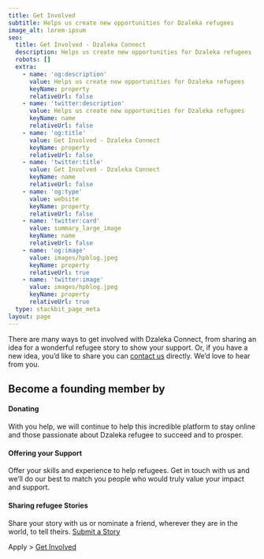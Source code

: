 ```yaml
---
title: Get Involved
subtitle: Helps us create new opportunities for Dzaleka refugees
image_alt: lorem-ipsum
seo:
  title: Get Involved - Dzaleka Connect
  description: Helps us create new opportunities for Dzaleka refugees
  robots: []
  extra:
    - name: 'og:description'
      value: Helps us create new opportunities for Dzaleka refugees
      keyName: property
      relativeUrl: false
    - name: 'twitter:description'
      value: Helps us create new opportunities for Dzaleka refugees
      keyName: name
      relativeUrl: false
    - name: 'og:title'
      value: Get Involved - Dzaleka Connect
      keyName: property
      relativeUrl: false
    - name: 'twitter:title'
      value: Get Involved - Dzaleka Connect
      keyName: name
      relativeUrl: false
    - name: 'og:type'
      value: website
      keyName: property
      relativeUrl: false
    - name: 'twitter:card'
      value: summary_large_image
      keyName: name
      relativeUrl: false
    - name: 'og:image'
      value: images/hpblog.jpeg
      keyName: property
      relativeUrl: true
    - name: 'twitter:image'
      value: images/hpblog.jpeg
      keyName: property
      relativeUrl: true
  type: stackbit_page_meta
layout: page
---
```

There are many ways to get involved with Dzaleka Connect, from sharing an idea for a wonderful refugee story to show your support. Or, if you have a new idea, you’d like to share you can [contact us](https://dzalekaconnect.com/contact) directly. We’d love to hear from you.

## Become a founding member by

#### Donating

With you help, we will continue to help this incredible platform to stay online and those passionate about Dzaleka refugee to succeed and to prosper.

#### Offering your Support

Offer your skills and experience to help refugees. Get in touch with us and we’ll do our best to match you people who would truly value your impact and support.

#### Sharing refugee Stories

Share your story with us or nominate a friend, wherever they are in the world, to tell theirs. [Submit a Story](https://dzalekaconnect.com/submit-a-story)

Apply > [Get Involved](https://forms.gle/Y3DYJEnPW1dBuv1S8)
